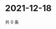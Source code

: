 # 2021-12-18

共 0 条

<!-- BEGIN WEIBO -->
<!-- 最后更新时间 Sat Dec 18 2021 22:12:39 GMT+0800 (China Standard Time) -->

<!-- END WEIBO -->
